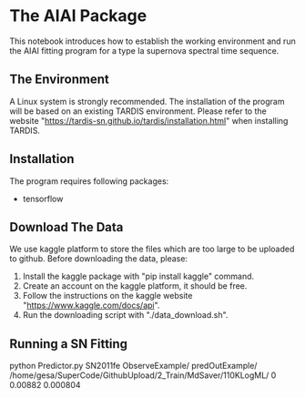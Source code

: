 # The AIAI Package

This notebook introduces how to establish the working environment and run the AIAI fitting program for a type Ia supernova spectral time sequence. 

## The Environment

A Linux system is strongly recommended. The installation of the program will be based on an existing TARDIS environment. Please refer to the website "https://tardis-sn.github.io/tardis/installation.html" when installing TARDIS. 

## Installation

The program requires following packages: 

- tensorflow



## Download The Data

We use kaggle platform to store the files which are too large to be uploaded to github. Before downloading the data, please: 

1. Install the kaggle package with "pip install kaggle" command. 
2. Create an account on the kaggle platform, it should be free. 
3. Follow the instructions on the kaggle website "https://www.kaggle.com/docs/api". 
4. Run the downloading script with "./data_download.sh". 

## Running a SN Fitting

python Predictor.py SN2011fe ObserveExample/ predOutExample/ /home/gesa/SuperCode/GithubUpload/2_Train/MdSaver/110KLogML/ 0 0.00882 0.000804



